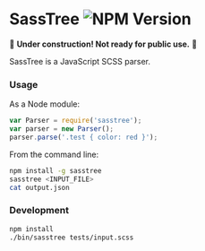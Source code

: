 # SassTree ![NPM Version](https://img.shields.io/npm/v/sasstree.svg)

:construction: __Under construction! Not ready for public use.__ :construction:

SassTree is a JavaScript SCSS parser. 


### Usage
As a Node module:
```js
var Parser = require('sasstree');
var parser = new Parser();
parser.parse('.test { color: red }');

```

From the command line:
```sh
npm install -g sasstree
sasstree <INPUT_FILE>
cat output.json
```

### Development
```sh
npm install
./bin/sasstree tests/input.scss
```
